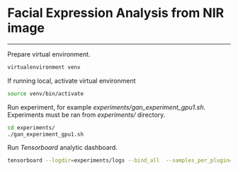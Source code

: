 # Facial Expression Analysis from NIR image

***

Prepare virtual environment.
```bash
virtualenvironment venv
```

If running local, activate virtual environment
```bash
source venv/bin/activate
```

Run experiment, for example *experiments/gan_experiment_gpu1.sh*.
Experiments must be ran from *experiments/* directory.
```bash
cd experiments/
./gan_experiment_gpu1.sh
```

Run *Tensorboard* analytic dashboard.
```bash
tensorboard --logdir=experiments/logs --bind_all  --samples_per_plugin=images=100
```